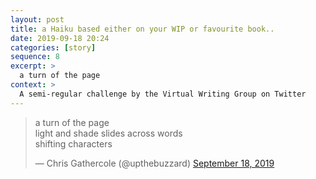 ```yaml
---
layout: post
title: a Haiku based either on your WIP or favourite book..
date: 2019-09-18 20:24
categories: [story]
sequence: 8
excerpt: >
  a turn of the page
context: >
  A semi-regular challenge by the Virtual Writing Group on Twitter
---
```

<blockquote class="twitter-tweet"><p lang="en" dir="ltr">a turn of the page<br>light and shade slides across words<br>shifting characters</p>&mdash; Chris Gathercole (@upthebuzzard) <a href="https://twitter.com/upthebuzzard/status/1174345620594790401?ref_src=twsrc%5Etfw">September 18, 2019</a></blockquote> <script async src="https://platform.twitter.com/widgets.js" charset="utf-8"></script>
